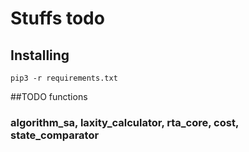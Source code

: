 # Stuffs todo
## Installing
`pip3 -r requirements.txt`

##TODO functions
### algorithm_sa, laxity_calculator, rta_core, cost, state_comparator
